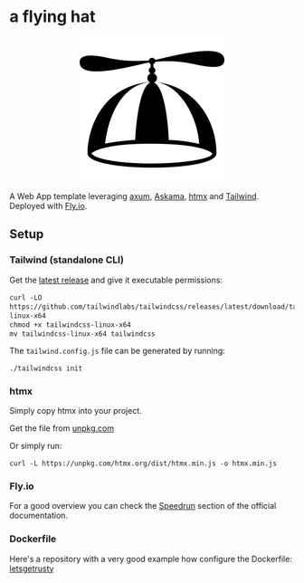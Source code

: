 # a flying hat

<div style="text-align: center;">
    <img src="assets/propeller.svg" width="256" height="256">
</div>

A Web App template leveraging [axum](https://github.com/tokio-rs/axum), [Askama](https://github.com/djc/askama), [htmx](https://github.com/bigskysoftware/htmx) and [Tailwind](https://github.com/tailwindlabs/tailwindcss).
Deployed with [Fly.io](fly.io).

## Setup

### Tailwind (standalone CLI)

Get the [latest release](https://github.com/tailwindlabs/tailwindcss/releases/latest) and give it executable permissions:

```no_rust
curl -LO https://github.com/tailwindlabs/tailwindcss/releases/latest/download/tailwindcss-linux-x64
chmod +x tailwindcss-linux-x64
mv tailwindcss-linux-x64 tailwindcss
```

The `tailwind.config.js` file can be generated by running:

```no_rust
./tailwindcss init
```

### htmx

Simply copy htmx into your project.

Get the file from [unpkg.com](https://unpkg.com/htmx.org/dist/htmx.min.js)

Or simply run:

```no_rust
curl -L https://unpkg.com/htmx.org/dist/htmx.min.js -o htmx.min.js
```

### Fly.io

For a good overview you can check the [Speedrun](https://fly.io/docs/speedrun/) section of the official documentation.

### Dockerfile

Here's a repository with a very good example how configure the Dockerfile: [letsgetrusty](https://github.com/letsgetrusty/api-deployment-example)
